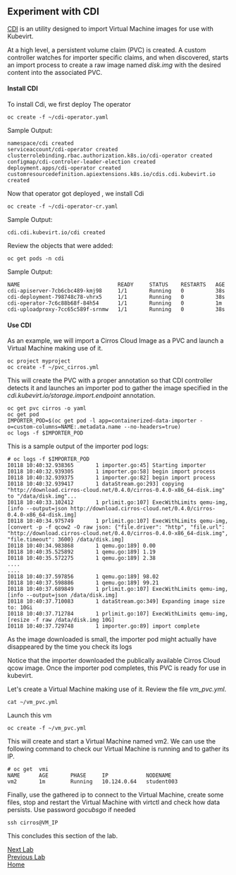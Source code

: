## Experiment with CDI

[CDI](https://github.com/kubevirt/containerized-data-importer) is an utility designed to import Virtual Machine images for use with Kubevirt. 

At a high level, a persistent volume claim (PVC) is created. A custom controller watches for importer specific claims, and when discovered, starts an import process to create a raw image named *disk.img* with the desired content into the associated PVC.

#### Install CDI

To install Cdi, we first deploy The operator

```
oc create -f ~/cdi-operator.yaml
```

Sample Output:

```
namespace/cdi created
serviceaccount/cdi-operator created
clusterrolebinding.rbac.authorization.k8s.io/cdi-operator created
configmap/cdi-controler-leader-election created
deployment.apps/cdi-operator created
customresourcedefinition.apiextensions.k8s.io/cdis.cdi.kubevirt.io created
```

Now that operator got deployed , we install Cdi

```
oc create -f ~/cdi-operator-cr.yaml
```

Sample Output:

```
cdi.cdi.kubevirt.io/cdi created
```

Review the objects that were added:

```
oc get pods -n cdi
```

Sample Output:

```
NAME                               READY     STATUS    RESTARTS   AGE
cdi-apiserver-7cb6cbc489-kmj98     1/1       Running   0          38s
cdi-deployment-798748c78-vhrx5     1/1       Running   0          38s
cdi-operator-7c6c88b68f-84h54      1/1       Running   0          1m
cdi-uploadproxy-7cc65c589f-srnmw   1/1       Running   0          38s
```

#### Use CDI

As an example, we will import a Cirros Cloud Image as a PVC and launch a Virtual Machine making use of it.

```
oc project myproject
oc create -f ~/pvc_cirros.yml
```

This will create the PVC with a proper annotation so that CDI controller detects it and launches an importer pod to gather the image specified in the *cdi.kubevirt.io/storage.import.endpoint* annotation.

```
oc get pvc cirros -o yaml
oc get pod
IMPORTER_POD=$(oc get pod -l app=containerized-data-importer -o=custom-columns=NAME:.metadata.name --no-headers=true)
oc logs -f $IMPORTER_POD
```

This is a sample output of the importer pod logs:

```
# oc logs -f $IMPORTER_POD
I0118 10:40:32.938365       1 importer.go:45] Starting importer
I0118 10:40:32.939305       1 importer.go:58] begin import process
I0118 10:40:32.939375       1 importer.go:82] begin import process
I0118 10:40:32.939417       1 dataStream.go:293] copying "http://download.cirros-cloud.net/0.4.0/cirros-0.4.0-x86_64-disk.img" to "/data/disk.img"...
I0118 10:40:33.102412       1 prlimit.go:107] ExecWithLimits qemu-img, [info --output=json http://download.cirros-cloud.net/0.4.0/cirros-0.4.0-x86_64-disk.img]
I0118 10:40:34.975749       1 prlimit.go:107] ExecWithLimits qemu-img, [convert -p -f qcow2 -O raw json: {"file.driver": "http", "file.url": "http://download.cirros-cloud.net/0.4.0/cirros-0.4.0-x86_64-disk.img", "file.timeout": 3600} /data/disk.img]
I0118 10:40:34.983868       1 qemu.go:189] 0.00
I0118 10:40:35.525892       1 qemu.go:189] 1.19
I0118 10:40:35.572275       1 qemu.go:189] 2.38
....
....
I0118 10:40:37.597856       1 qemu.go:189] 98.02
I0118 10:40:37.598886       1 qemu.go:189] 99.21
I0118 10:40:37.689849       1 prlimit.go:107] ExecWithLimits qemu-img, [info --output=json /data/disk.img]
I0118 10:40:37.710083       1 dataStream.go:349] Expanding image size to: 10Gi
I0118 10:40:37.712784       1 prlimit.go:107] ExecWithLimits qemu-img, [resize -f raw /data/disk.img 10G]
I0118 10:40:37.729748       1 importer.go:89] import complete

```

As the image downloaded is small, the importer pod might actually have disappeared by the time you check its logs

Notice that the importer downloaded the publically available Cirros Cloud qcow image. Once the importer pod completes, this PVC is ready for use in kubevirt.

Let's create a Virtual Machine making use of it. Review the file *vm_pvc.yml*.

```
cat ~/vm_pvc.yml
```

Launch this vm

```
oc create -f ~/vm_pvc.yml
```

This will create and start a Virtual Machine named vm2. We can use the following command to check our Virtual Machine is running and to gather its IP.

```
# oc get  vmi
NAME      AGE       PHASE     IP            NODENAME
vm2       1m        Running   10.124.0.64   student003

```


Finally, use the gathered ip to connect to the Virtual Machine, create some files, stop and restart the Virtual Machine with virtctl and check how data persists. Use password *gocubsgo* if needed

```
ssh cirros@VM_IP
```

This concludes this section of the lab.

[Next Lab](../lab8/lab8.md)\
[Previous Lab](../lab6/lab6.md)\
[Home](../../README.md)
